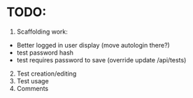 # TODO:

1. Scaffolding work:

- Better logged in user display (move autologin there?)
- test password hash
- test requires password to save (override update /api/tests)

2. Test creation/editing
3. Test usage
4. Comments

